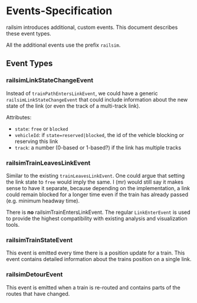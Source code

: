 # Events-Specification

railsim introduces additional, custom events. This document describes these event types.

All the additional events use the prefix `railsim`.

## Event Types

### railsimLinkStateChangeEvent

Instead of `trainPathEntersLinkEvent`, we could have a generic `railsimLinkStateChangeEvent`
that could include information about the new state of the link (or even the track of a multi-track link).

Attributes:

- `state`: `free` or `blocked`
- `vehicleId`: if `state=reserved|blocked`, the id of the vehicle blocking or reserving this link
- `track`: a number (0-based or 1-based?) if the link has multiple tracks

### railsimTrainLeavesLinkEvent

Similar to the existing `trainLeavesLinkEvent`.
One could argue that setting the link state to `free` would imply the same. I (mr) would still
say it makes sense to have it separate, because depending on the implementation, a link could
remain blocked for a longer time even if the train has already passed (e.g. minimum headway time).

There is **no** railsimTrainEntersLinkEvent. The regular `LinkEnterEvent` is used to provide the highest
compatibility with existing analysis and visualization tools.

### railsimTrainStateEvent

This event is emitted every time there is a position update for a train. 
This event contains detailed information about the trains position on a single link.

### railsimDetourEvent

This event is emitted when a train is re-routed and contains parts of the routes that have changed.